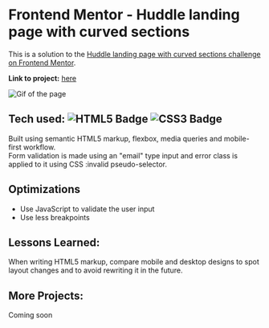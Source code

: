 # Frontend Mentor - Huddle landing page with curved sections
This is a solution to the [Huddle landing page with curved sections challenge on Frontend Mentor](https://www.frontendmentor.io/challenges/huddle-landing-page-with-curved-sections-5ca5ecd01e82137ec91a50f2).

**Link to project:** [here](huddle-landing-curved-sections.netlify.app)

![Gif of the page](https://media.giphy.com/media/ifPSdtnT5AJcMt7Mjx/giphy.gif)

## Tech used: ![HTML5 Badge](https://img.shields.io/badge/-HTML5-E34F26?logo=HTML5&logoColor=white&style=flat) ![CSS3 Badge](https://img.shields.io/badge/-CSS3-1572B6?logo=CSS3&logoColor=white&style=flat)

Built using semantic HTML5 markup, flexbox, media queries and mobile-first workflow.\
Form validation is made using an "email" type input and error class is applied to it using CSS :invalid pseudo-selector.

## Optimizations

- Use JavaScript to validate the user input
- Use less breakpoints

## Lessons Learned:

When writing HTML5 markup, compare mobile and desktop designs to spot layout changes and to avoid rewriting it in the future. 

## More Projects:

Coming soon
